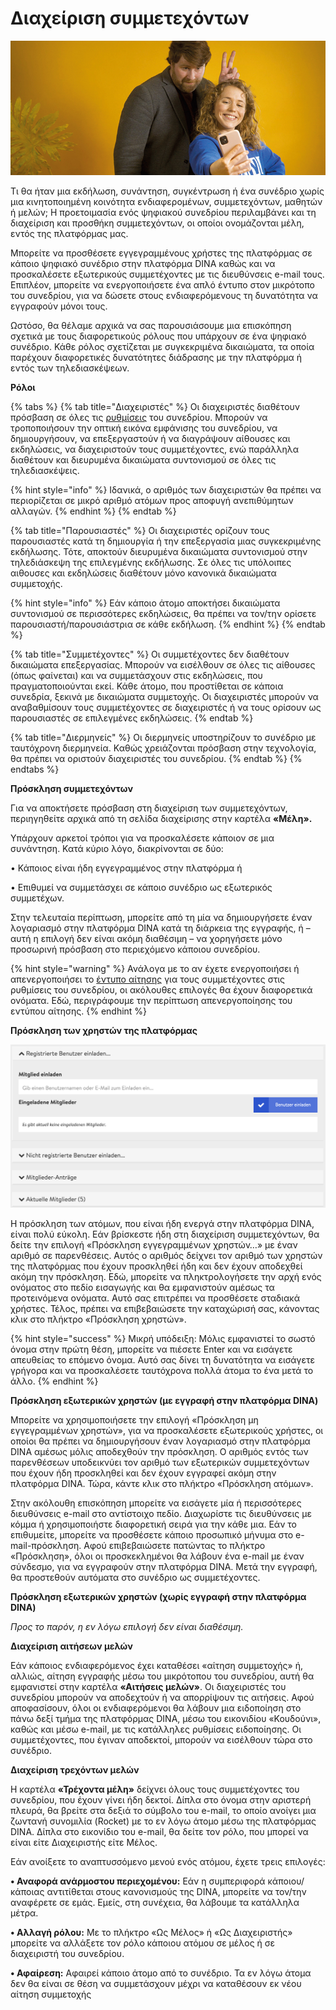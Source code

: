 # Διαχείριση συμμετεχόντων

![](../../.gitbook/assets/gitbook_selfie_750x320.jpg)

Τι θα ήταν μια εκδήλωση, συνάντηση, συγκέντρωση ή ένα συνέδριο χωρίς μια κινητοποιημένη κοινότητα ενδιαφερομένων, συμμετεχόντων, μαθητών ή μελών; Η προετοιμασία ενός ψηφιακού συνεδρίου περιλαμβάνει και τη διαχείριση και προσθήκη συμμετεχόντων, οι οποίοι ονομάζονται μέλη, εντός της πλατφόρμας μας.

Μπορείτε να προσθέσετε εγγεγραμμένους χρήστες της πλατφόρμας σε κάποιο ψηφιακό συνέδριο στην πλατφόρμα DINA καθώς και να προσκαλέσετε εξωτερικούς συμμετέχοντες με τις διευθύνσεις e-mail τους. Επιπλέον, μπορείτε να ενεργοποιήσετε ένα απλό έντυπο στον μικρότοπο του συνεδρίου, για να δώσετε στους ενδιαφερόμενους τη δυνατότητα να εγγραφούν μόνοι τους.

Ωστόσο, θα θέλαμε αρχικά να σας παρουσιάσουμε μια επισκόπηση σχετικά με τους διαφορετικούς ρόλους που υπάρχουν σε ένα ψηφιακό συνέδριο. Κάθε ρόλος σχετίζεται με συγκεκριμένα δικαιώματα, τα οποία παρέχουν διαφορετικές δυνατότητες διάδρασης με την πλατφόρμα ή εντός των τηλεδιασκέψεων.

**Ρόλοι**

{% tabs %}
{% tab title="Διαχειριστές" %}
Οι διαχειριστές διαθέτουν πρόσβαση σε όλες τις [ρυθμίσεις](https://app.gitbook.com/@dina-international/s/manual/v/gre/funktionalitaeten/admin-page) του συνεδρίου. Μπορούν να τροποποιήσουν την οπτική εικόνα εμφάνισης του συνεδρίου, να δημιουργήσουν, να επεξεργαστούν ή να διαγράψουν αίθουσες και εκδηλώσεις, να διαχειριστούν τους συμμετέχοντες, ενώ παράλληλα διαθέτουν και διευρυμένα δικαιώματα συντονισμού σε όλες τις τηλεδιασκέψεις.

{% hint style="info" %}
Ιδανικά, ο αριθμός των διαχειριστών θα πρέπει να περιορίζεται σε μικρό αριθμό ατόμων προς αποφυγή ανεπιθύμητων αλλαγών.
{% endhint %}
{% endtab %}

{% tab title="Παρουσιαστές" %}
Οι διαχειριστές ορίζουν τους παρουσιαστές κατά τη δημιουργία ή την επεξεργασία μιας συγκεκριμένης εκδήλωσης. Τότε, αποκτούν διευρυμένα δικαιώματα συντονισμού στην τηλεδιάσκεψη της επιλεγμένης εκδήλωσης. Σε όλες τις υπόλοιπες αιθουσες και εκδηλώσεις διαθέτουν μόνο κανονικά δικαιώματα συμμετοχής.

{% hint style="info" %}
Εάν κάποιο άτομο αποκτήσει δικαιώματα συντονισμού σε περισσότερες εκδηλώσεις, θα πρέπει να τον/την ορίσετε παρουσιαστή/παρουσιάστρια σε κάθε εκδήλωση.
{% endhint %}
{% endtab %}

{% tab title="Συμμετέχοντες" %}
Οι συμμετέχοντες δεν διαθέτουν δικαιώματα επεξεργασίας. Μπορούν να εισέλθουν σε όλες τις αίθουσες \(όπως φαίνεται\) και να συμμετάσχουν στις εκδηλώσεις, που πραγματοποιούνται εκεί. Κάθε άτομο, που προστίθεται σε κάποια συνεδρία, ξεκινά με δικαιώματα συμμετοχής. Οι διαχειριστές μπορούν να αναβαθμίσουν τους συμμετέχοντες σε διαχειριστές ή να τους ορίσουν ως παρουσιαστές σε επιλεγμένες εκδηλώσεις.
{% endtab %}

{% tab title="Διερμηνείς" %}
Οι διερμηνείς υποστηρίζουν το συνέδριο με ταυτόχρονη διερμηνεία. Καθώς χρειάζονται πρόσβαση στην τεχνολογία, θα πρέπει να οριστούν διαχειριστές του συνεδρίου.
{% endtab %}
{% endtabs %}

**Πρόσκληση συμμετεχόντων**

Για να αποκτήσετε πρόσβαση στη διαχείριση των συμμετεχόντων, περιηγηθείτε αρχικά από τη σελίδα διαχείρισης στην καρτέλα **«Μέλη».**

Υπάρχουν αρκετοί τρόποι για να προσκαλέσετε κάποιον σε μια συνάντηση. Κατά κύριο λόγο, διακρίνονται σε δύο: 

• Κάποιος είναι ήδη εγγεγραμμένος στην πλατφόρμα ή 

• Επιθυμεί να συμμετάσχει σε κάποιο συνέδριο ως εξωτερικός συμμετέχων.

Στην τελευταία περίπτωση, μπορείτε από τη μία να δημιουργήσετε έναν λογαριασμό στην πλατφόρμα DINA κατά τη διάρκεια της εγγραφής, ή – αυτή η επιλογή δεν είναι ακόμη διαθέσιμη – να χορηγήσετε μόνο προσωρινή πρόσβαση στο περιεχόμενο κάποιου συνεδρίου.

{% hint style="warning" %}
 Ανάλογα με το αν έχετε ενεργοποιήσει ή απενεργοποιήσει το [έντυπο αίτησης](https://app.gitbook.com/@dina-international/s/manual/v/gre/funktionalitaeten/teilnehmendenmanagement/antragsformular) για τους συμμετέχοντες στις ρυθμίσεις του συνεδρίου, οι ακόλουθες επιλογές θα έχουν διαφορετικά ονόματα. Εδώ, περιγράφουμε την περίπτωση απενεργοποίησης του εντύπου αίτησης.
{% endhint %}

**Πρόσκληση των χρηστών της πλατφόρμας**

![](../../.gitbook/assets/teilnehmendenmanagement-antrag-ausgeschaltet.png)

Η πρόσκληση των ατόμων, που είναι ήδη ενεργά στην πλατφόρμα DINA, είναι πολύ εύκολη. Εάν βρίσκεστε ήδη στη διαχείριση συμμετεχόντων, θα δείτε την επιλογή «Πρόσκληση εγγεγραμμένων χρηστών…» με έναν αριθμό σε παρενθέσεις. Αυτός ο αριθμός δείχνει τον αριθμό των χρηστών της πλατφόρμας που έχουν προσκληθεί ήδη και δεν έχουν αποδεχθεί ακόμη την πρόσκληση. Εδώ, μπορείτε να πληκτρολογήσετε την αρχή ενός ονόματος στο πεδίο εισαγωγής και θα εμφανιστούν αμέσως τα προτεινόμενα ονόματα. Αυτό σας επιτρέπει να προσθέσετε σταδιακά χρήστες. Τέλος, πρέπει να επιβεβαιώσετε την καταχώρισή σας, κάνοντας κλικ στο πλήκτρο «Πρόσκληση χρηστών».

{% hint style="success" %}
Μικρή υπόδειξη: Μόλις εμφανιστεί το σωστό όνομα στην πρώτη θέση, μπορείτε να πιέσετε Enter και να εισάγετε απευθείας το επόμενο όνομα. Αυτό σας δίνει τη δυνατότητα να εισάγετε γρήγορα και να προσκαλέσετε ταυτόχρονα πολλά άτομα το ένα μετά το άλλο.
{% endhint %}

**Πρόσκληση εξωτερικών χρηστών \(με εγγραφή στην πλατφόρμα DINA\)**

Μπορείτε να χρησιμοποιήσετε την επιλογή «Πρόσκληση μη εγγεγραμμένων χρηστών», για να προσκαλέσετε εξωτερικούς χρήστες, οι οποίοι θα πρέπει να δημιουργήσουν έναν λογαριασμό στην πλατφόρμα DINA αμέσως μόλις αποδεχθούν την πρόσκληση. Ο αριθμός εντός των παρενθέσεων υποδεικνύει τον αριθμό των εξωτερικών συμμετεχόντων που έχουν ήδη προσκληθεί και δεν έχουν εγγραφεί ακόμη στην πλατφόρμα DINA. Τώρα, κάντε κλικ στο πλήκτρο «Πρόσκληση ατόμων».

Στην ακόλουθη επισκόπηση μπορείτε να εισάγετε μία ή περισσότερες διευθύνσεις e-mail στο αντίστοιχο πεδίο. Διαχωρίστε τις διευθύνσεις με κόμμα ή χρησιμοποιήστε διαφορετική σειρά για την κάθε μια. Εάν το επιθυμείτε, μπορείτε να προσθέσετε κάποιο προσωπικό μήνυμα στο e-mail-πρόσκληση. Αφού επιβεβαιώσετε πατώντας το πλήκτρο «Πρόσκληση», όλοι οι προσκεκλημένοι θα λάβουν ένα e-mail με έναν σύνδεσμο, για να εγγραφούν στην πλατφόρμα DINA. Μετά την εγγραφή, θα προστεθούν αυτόματα στο συνέδριο ως συμμετέχοντες.

**Πρόσκληση εξωτερικών χρηστών \(χωρίς εγγραφή στην πλατφόρμα DINA\)**

_Προς το παρόν, η εν λόγω επιλογή δεν είναι διαθέσιμη._

**Διαχείριση αιτήσεων μελών**

Εάν κάποιος ενδιαφερόμενος έχει καταθέσει «αίτηση συμμετοχής» ή, αλλιώς, αίτηση εγγραφής μέσω του μικρότοπου του συνεδρίου, αυτή θα εμφανιστεί στην καρτέλα **«Αιτήσεις μελών»**. Οι διαχειριστές του συνεδρίου μπορούν να αποδεχτούν ή να απορρίψουν τις αιτήσεις. Αφού αποφασίσουν, όλοι οι ενδιαφερόμενοι θα λάβουν μια ειδοποίηση στο πάνω δεξί τμήμα της πλατφόρμας DINA, μέσω του εικονιδίου «Κουδούνι», καθώς και μέσω e-mail, με τις κατάλληλες ρυθμίσεις ειδοποίησης. Οι συμμετέχοντες, που έγιναν αποδεκτοί, μπορούν να εισέλθουν τώρα στο συνέδριο.

**Διαχείριση τρεχόντων μελών**

Η καρτέλα **«Τρέχοντα μέλη»** δείχνει όλους τους συμμετέχοντες του συνεδρίου, που έχουν γίνει ήδη δεκτοί. Δίπλα στο όνομα στην αριστερή πλευρά, θα βρείτε στα δεξιά το σύμβολο του e-mail, το οποίο ανοίγει μια ζωντανή συνομιλία \(Rocket\) με το εν λόγω άτομο μέσω της πλατφόρμας DINA. Δίπλα στο εικονίδιο του e-mail, θα δείτε τον ρόλο, που μπορεί να είναι είτε Διαχειριστής είτε Μέλος.

Εάν ανοίξετε το αναπτυσσόμενο μενού ενός ατόμου, έχετε τρεις επιλογές: 

**• Αναφορά ανάρμοστου περιεχομένου:** Εάν η συμπεριφορά κάποιου/κάποιας αντιτίθεται στους κανονισμούς της DINA, μπορείτε να τον/την αναφέρετε σε εμάς. Εμείς, στη συνέχεια, θα λάβουμε τα κατάλληλα μέτρα. 

**• Αλλαγή ρόλου:** Με το πλήκτρο «Ως Μέλος» ή «Ως Διαχειριστής» μπορείτε να αλλάξετε τον ρόλο κάποιου ατόμου σε μέλος ή σε διαχειριστή του συνεδρίου. 

**• Αφαίρεση:** Αφαιρεί κάποιο άτομο από το συνέδριο. Τα εν λόγω άτομα δεν θα είναι σε θέση να συμμετάσχουν μέχρι να καταθέσουν εκ νέου αίτηση συμμετοχής

